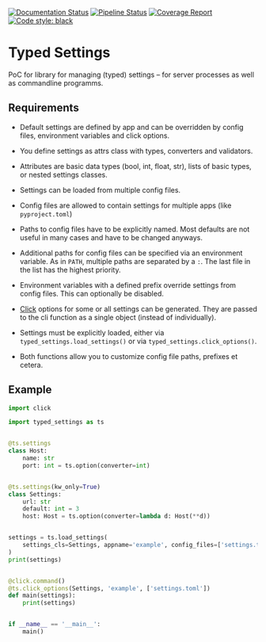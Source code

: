 [![Documentation Status](https://readthedocs.org/projects/typed-settings/badge/?version=latest)](https://typed-settings.readthedocs.io/en/latest/?badge=latest)
[![Pipeline Status](https://gitlab.com/sscherfke/typed-settings/badges/main/pipeline.svg)](https://gitlab.com/sscherfke/typed-settings/-/commits/main)
[![Coverage Report](https://gitlab.com/sscherfke/typed-settings/badges/main/coverage.svg)](https://gitlab.com/sscherfke/typed-settings/-/commits/main)
[![Code style: black](https://img.shields.io/badge/code%20style-black-000000.svg)](https://github.com/psf/black)

# Typed Settings

PoC for library for managing (typed) settings – for server processes as
well as commandline programms.


## Requirements

- Default settings are defined by app and can be overridden by config
  files, environment variables and click options.

- You define settings as attrs class with types, converters and
  validators.

- Attributes are basic data types (bool, int, float, str), lists of
  basic types, or nested settings classes.

- Settings can be loaded from multiple config files.

- Config files are allowed to contain settings for multiple apps (like
  `pyproject.toml`)

- Paths to config files have to be explicitly named.  Most defaults are
  not useful in many cases and have to be changed anyways.

- Additional paths for config files can be specified via an environment
  variable.  As in `PATH`, multiple paths are separated by a `:`.  The
  last file in the list has the highest priority.

- Environment variables with a defined prefix override settings from
  config files.  This can optionally be disabled.

- [Click](https://click.palletsprojects.com/) options for some or all
  settings can be generated.  They are passed to the cli function as
  a single object (instead of individually).

- Settings must be explicitly loaded, either via
  `typed_settings.load_settings()` or via
  `typed_settings.click_options()`.

- Both functions allow you to customize config file paths, prefixes et
  cetera.


## Example

```python
import click

import typed_settings as ts


@ts.settings
class Host:
    name: str
    port: int = ts.option(converter=int)


@ts.settings(kw_only=True)
class Settings:
    url: str
    default: int = 3
    host: Host = ts.option(converter=lambda d: Host(**d))


settings = ts.load_settings(
    settings_cls=Settings, appname='example', config_files=['settings.toml']
)
print(settings)


@click.command()
@ts.click_options(Settings, 'example', ['settings.toml'])
def main(settings):
    print(settings)


if __name__ == '__main__':
    main()
```
